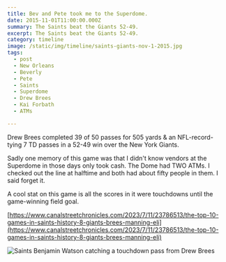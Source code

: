 ```yaml
---
title: Bev and Pete took me to the Superdome.
date: 2015-11-01T11:00:00.000Z
summary: The Saints beat the Giants 52-49.
excerpt: The Saints beat the Giants 52-49.
category: timeline
image: /static/img/timeline/saints-giants-nov-1-2015.jpg
tags:
  - post 
  - New Orleans
  - Beverly
  - Pete
  - Saints
  - Superdome
  - Drew Brees
  - Kai Forbath
  - ATMs

---
```


Drew Brees completed 39 of 50 passes for 505 yards & an NFL-record-tying 7 TD passes in a 52-49 win over the New York Giants.

Sadly one memory of this game was that I didn't know vendors at the Superdome in those days only took cash.
The Dome had TWO ATMs. I checked out the line at halftime and both had about fifty people in them. I said forget it.

A cool stat on this game is all the scores in it were touchdowns until the game-winning field goal.

[https://www.canalstreetchronicles.com/2023/7/11/23786513/the-top-10-games-in-saints-history-8-giants-brees-manning-eli](https://www.canalstreetchronicles.com/2023/7/11/23786513/the-top-10-games-in-saints-history-8-giants-brees-manning-eli)


![Saints Benjamin Watson catching a touchdown pass from Drew Brees](/static/img/timeline/timeline/saints-giants-nov-1-2015.jpg)